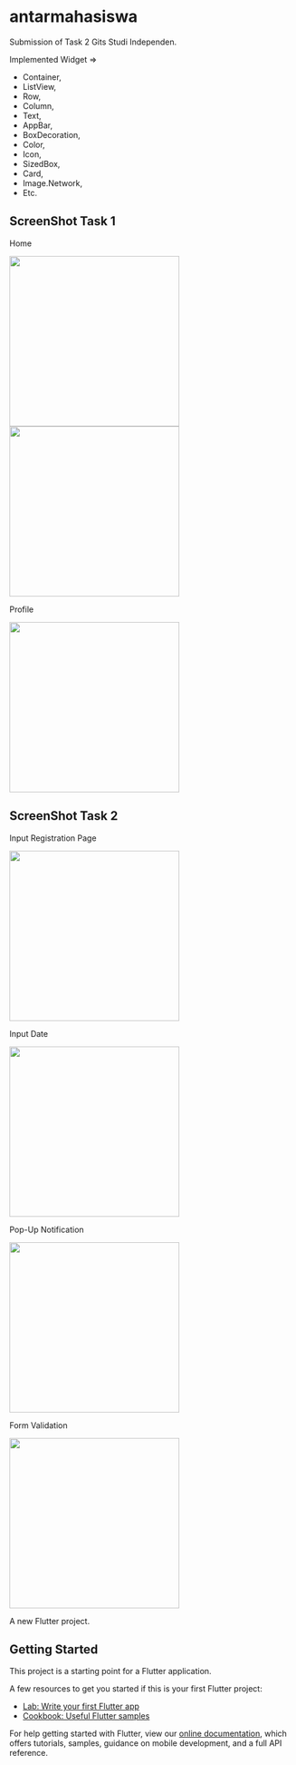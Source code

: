 # antarmahasiswa

Submission of Task 2 Gits Studi Independen.

Implemented Widget =>

- Container,
- ListView,
- Row,
- Column,
- Text,
- AppBar,
- BoxDecoration,
- Color,
- Icon,
- SizedBox,
- Card,
- Image.Network,
- Etc.

## ScreenShot Task 1

Home

<img src="https://raw.githubusercontent.com/dikynugraha1111/AntarMahasiswa/master/img/Home1.jpg" width="300" />

<img src="https://raw.githubusercontent.com/dikynugraha1111/AntarMahasiswa/master/img/Home2.jpg" width="300" />

Profile

<img src="https://raw.githubusercontent.com/dikynugraha1111/AntarMahasiswa/master/img/Profile.jpg" width="300" />

## ScreenShot Task 2

Input Registration Page

<img src="https://raw.githubusercontent.com/dikynugraha1111/AntarMahasiswa/master/img/InputReg1.jpg" width="300" />

Input Date

<img src="https://raw.githubusercontent.com/dikynugraha1111/AntarMahasiswa/master/img/InputReg2.jpg" width="300" />

Pop-Up Notification

<img src="https://raw.githubusercontent.com/dikynugraha1111/AntarMahasiswa/master/img/InputReg3.jpg" width="300" />

Form Validation

<img src="https://raw.githubusercontent.com/dikynugraha1111/AntarMahasiswa/master/img/InputReg4.jpg" width="300" />

A new Flutter project.

## Getting Started

This project is a starting point for a Flutter application.

A few resources to get you started if this is your first Flutter project:

- [Lab: Write your first Flutter app](https://flutter.dev/docs/get-started/codelab)
- [Cookbook: Useful Flutter samples](https://flutter.dev/docs/cookbook)

For help getting started with Flutter, view our
[online documentation](https://flutter.dev/docs), which offers tutorials,
samples, guidance on mobile development, and a full API reference.
